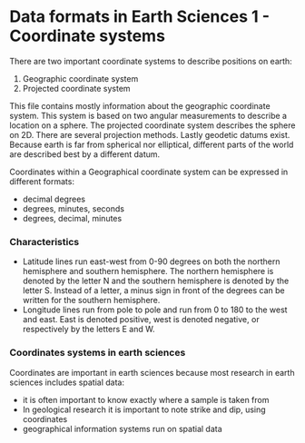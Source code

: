 # Data formats in Earth Sciences 1 - Coordinate systems

There are two important coordinate systems to describe positions on earth:
1)  Geographic coordinate system
2)  Projected coordinate system

This file contains mostly information about the geographic coordinate system. This system is based on two angular measurements to describe a location on a sphere. The projected coordinate system describes the sphere on 2D. There are several projection methods. Lastly geodetic datums exist. Because earth is far from spherical nor elliptical, different parts of the world are described best by a different datum.  

Coordinates within a Geographical coordinate system can be expressed in different formats:
-   decimal degrees
-   degrees, minutes, seconds
-   degrees, decimal, minutes

### Characteristics
-   Latitude lines run east-west from 0-90 degrees on both the northern hemisphere and southern hemisphere. The northern hemisphere is denoted by the letter N and the southern hemisphere is denoted by the letter S. Instead of a letter, a minus sign in front of the degrees can be written for the southern hemisphere.
-   Longitude lines run from pole to pole and run from 0 to 180 to the west and east. East is denoted positive, west is denoted negative, or respectively by the letters E and W.

### Coordinates systems in earth sciences
Coordinates are important in earth sciences because most research in earth sciences includes spatial data:
-   it is often important to know exactly where a sample  is taken from
-   In geological research it is important to note strike and dip, using coordinates 
-   geographical information systems run on spatial data

